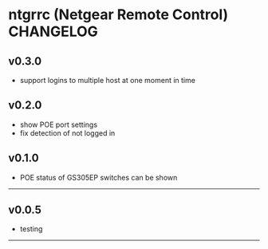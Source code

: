 
# ntgrrc (Netgear Remote Control) CHANGELOG

## v0.3.0

* support logins to multiple host at one moment in time

## v0.2.0

* show POE port settings
* fix detection of not logged in

## v0.1.0

* POE status of GS305EP switches can be shown

----

## v0.0.5

* testing 

----